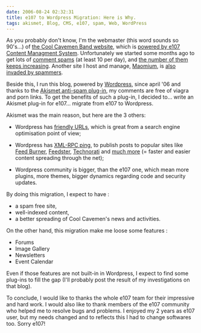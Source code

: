 ```yaml
---
date: 2006-08-24 02:32:31
title: e107 to Wordpress Migration: Here is Why.
tags: akismet, Blog, CMS, e107, spam, Web, WordPress
---
```


As you probably don't know, I'm the webmaster (this word sounds so 90's...) of [the Cool Cavemen Band website](https://coolcavemen.com), which is [powered by e107 Content Managment System](https://www.e107.org). Unfortunately we started some months ago to get lots of [comment spams](https://en.wikipedia.org/wiki/Comment_spam) (at least 10 per day), and [the number of them keeps increasing](https://coolcavemen.com/news.php?item.82). Another site I host and manage, [Maomium](https://maomium.com), is [also invaded by spammers](https://maomium.com/news.php?item.43).

Beside this, I run this blog, powered by [Wordpress](https://www.wordpress.org), since april '06 and thanks to the [Akismet anti-spam plug-in](https://www.akismet.com), my comments are free of viagra and porn links. To get the benefits of such a plug-in, I decided to... write an Akismet plug-in for e107... migrate from e107 to Wordpress.

Akismet was the main reason, but here are the 3 others:

  * Wordpress has [friendly URLs](https://tallecreative.com/designmudd/2005/07/06/wordpress-search-engine-friendly-urls/), which is great from a search engine optimisation point of view;

  * Wordpress has [XML-RPC ping](https://codex.wordpress.org/Update_Services), to publish posts to popular sites like [Feed Burner](https://www.feedburner.com), [Feedster](https://www.feedster.com), [Technorati](https://www.technorati.com) and [much more](https://pingomatic.com/) (= faster and easier content spreading through the net);

  * Wordpress community is bigger, than the e107 one, which mean more plugins, more themes, bigger dynamics regarding code and security updates.

By doing this migration, I expect to have :

  * a spam free site,
  * well-indexed content,
  * a better spreading of Cool Cavemen's news and activities.

On the other hand, this migration make me loose some features :

  * Forums
  * Image Gallery
  * Newsletters
  * Event Calendar

Even if those features are not built-in in Wordpress, I expect to find some plug-ins to fill the gap (I'll probably post the result of my investigations on that blog).

To conclude, I would like to thanks the whole e107 team for their impressive and hard work. I would also like to thank members of the e107 community who helped me to resolve bugs and problems. I enjoyed my 2 years as e107 user, but my needs changed and to reflects this I had to change softwares too. Sorry e107!
